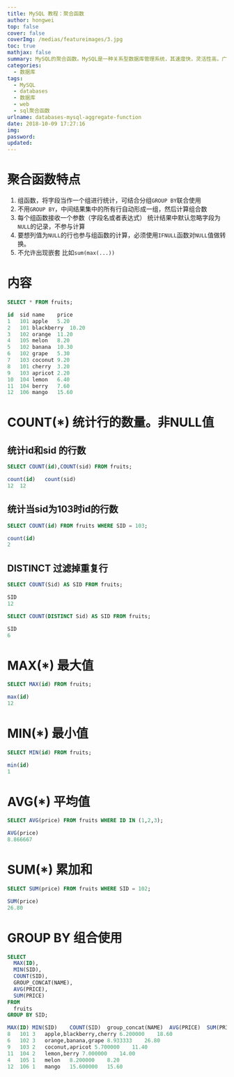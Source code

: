 ```yaml
---
title: MySQL 教程：聚合函数
author: hongwei
top: false
cover: false
coverImg: /medias/featureimages/3.jpg
toc: true
mathjax: false
summary: MySQL的聚合函数。MySQL是一种关系型数据库管理系统，其速度快，灵活性高，广泛应用在 WEB 方面。
categories:
  - 数据库
tags:
  - MySQL
  - databases
  - 数据库
  - web
  - sql聚合函数
urlname: databases-mysql-aggregate-function
date: 2018-10-09 17:27:16
img:
password:
updated:
---
```


# 聚合函数特点
1. 组函数，将字段当作一个组进行统计，可结合分组`GROUP BY`联合使用
2. 不用`GROUP BY`，中间结果集中的所有行自动形成一组，然后计算组合数
3. 每个组函数接收一个参数（字段名或者表达式） 统计结果中默认忽略字段为`NULL`的记录，不参与计算
4. 要想列值为`NULL`的行也参与组函数的计算，必须使用`IFNULL`函数对`NULL`值做转换。
5. 不允许出现嵌套 比如`sum(max(...))`

# 内容
```sql
SELECT * FROM fruits;

id	sid	name	price
1	101	apple	5.20
2	101	blackberry	10.20
3	102	orange	11.20
4	105	melon	8.20
5	102	banana	10.30
6	102	grape	5.30
7	103	coconut	9.20
8	101	cherry	3.20
9	103	apricot	2.20
10	104	lemon	6.40
11	104	berry	7.60
12	106	mango	15.60
```

# COUNT(*) 统计行的数量。非NULL值
## 统计id和sid 的行数
```sql
SELECT COUNT(id),COUNT(sid) FROM fruits;

count(id)	count(sid)
12	12
```
## 统计当sid为103时id的行数
```sql
SELECT COUNT(id) FROM fruits WHERE SID = 103;

count(id)
2
```
## DISTINCT 过滤掉重复行
```sql
SELECT COUNT(Sid) AS SID FROM fruits;

SID
12

SELECT COUNT(DISTINCT Sid) AS SID FROM fruits;

SID
6
```

# MAX(*) 最大值
```sql
SELECT MAX(id) FROM fruits;

max(id)
12
```
# MIN(*) 最小值
```sql
SELECT MIN(id) FROM fruits;

min(id)
1
```
# AVG(*) 平均值
```sql
SELECT AVG(price) FROM fruits WHERE ID IN (1,2,3);

AVG(price)
8.866667
```
# SUM(*) 累加和
```sql
SELECT SUM(price) FROM fruits WHERE SID = 102;

SUM(price)
26.80
```
# GROUP BY 组合使用
```sql
SELECT
  MAX(ID),
  MIN(SID),
  COUNT(SID),
  GROUP_CONCAT(NAME),
  AVG(PRICE),
  SUM(PRICE)
FROM
  fruits
GROUP BY SID;

MAX(ID)	MIN(SID)	COUNT(SID)	group_concat(NAME)	AVG(PRICE)	SUM(PRICE)
8	101	3	apple,blackberry,cherry	6.200000	18.60
6	102	3	orange,banana,grape	8.933333	26.80
9	103	2	coconut,apricot	5.700000	11.40
11	104	2	lemon,berry	7.000000	14.00
4	105	1	melon	8.200000	8.20
12	106	1	mango	15.600000	15.60
```